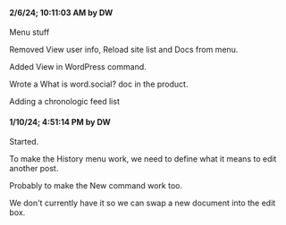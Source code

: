 #### 2/6/24; 10:11:03 AM by DW

Menu stuff

Removed View user info, Reload site list and Docs from menu.

Added View in WordPress command.

Wrote a What is word.social? doc in the product. 

Adding a chronologic feed list



#### 1/10/24; 4:51:14 PM by DW

Started.

To make the History menu work, we need to define what it means to edit another post.

Probably to make the New command work too. 

We don't currently have it so we can swap a new document into the edit box. 

